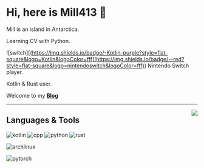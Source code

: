 # Hi, here is Mill413 👋

Mill is an island in Antarctica.

Learning CV with Python.

![switch][(https://img.shields.io/badge/-Kotlin-purple?style=flat-square&logo=Kotlin&logoColor=fff](https://img.shields.io/badge/--red?style=flat-square&logo=nintendoswitch&logoColor=fff)) Nintendo Switch player.

Kotlin & Rust user.

Welcome to my [**Blog**](http://mill413.github.io/)

----------------------

<a href="https://github.com/anuraghazra/github-readme-stats"><img align="right" src="https://github-readme-stats.vercel.app/api?theme=vue&include_all_commits=true&username=Mill413&show_icons=true&hide_border=true"></a>

## Languages & Tools

![kotlin](https://img.shields.io/badge/-Kotlin-purple?style=flat-square&logo=Kotlin&logoColor=fff)
![cpp](https://img.shields.io/badge/-C++-darkblue?style=flat-square&logo=C%2B%2B&logoColor=fff)
![python](https://img.shields.io/badge/-Python-yellow?style=flat-square&logo=Python&logoColor=fff)
![rust](https://img.shields.io/badge/-Rust-red?style=flat-square&logo=Rust&logoColor=fff)

![archlinux](https://img.shields.io/badge/-ArchLinux-blue?style=flat-square&logo=archlinux&logoColor=fff)

![pytorch](https://img.shields.io/badge/-PyTorch-orange?style=flat-square&logo=pytorch&logoColor=fff)
